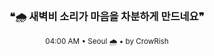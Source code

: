 <div align="center">

<br>

<h3>❝🌧️ 새벽비 소리가 마음을 차분하게 만드네요❞</h3>

<sub>04:00 AM • Seoul 🌧️ • by CrowRish</sub>

<br>

</div>